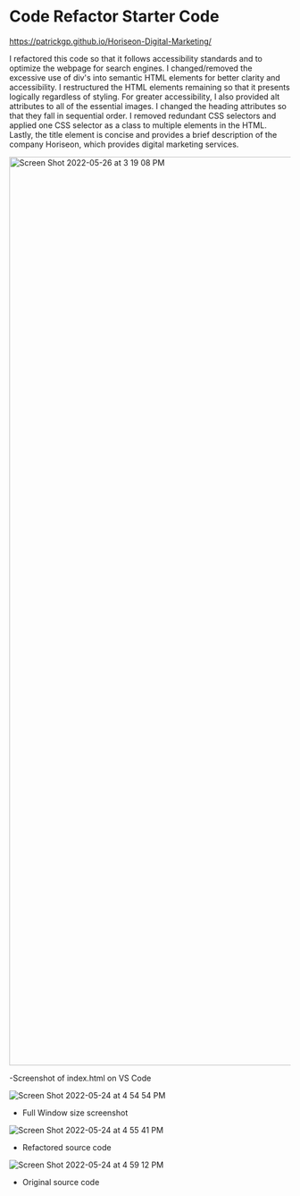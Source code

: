# Code Refactor Starter Code
https://patrickgp.github.io/Horiseon-Digital-Marketing/

I refactored this code so that it follows accessibility standards and to optimize the webpage for search engines. I changed/removed the excessive use of div's into semantic HTML elements for better clarity and accessibility. I restructured the HTML elements remaining so that it presents logically regardless of styling. For greater accessibility, I also provided alt attributes to all of the essential images. I changed the heading attributes so that they fall in sequential order. I removed redundant CSS selectors and applied one CSS selector as a class to multiple elements in the HTML. Lastly, the title element is concise and provides a brief description of the company Horiseon, which provides digital marketing services.

<img width="1624" alt="Screen Shot 2022-05-26 at 3 19 08 PM" src="https://user-images.githubusercontent.com/86730331/170561499-902c27c1-8192-4ad3-9708-338d2ee2ce97.png">

-Screenshot of index.html on VS Code

![Screen Shot 2022-05-24 at 4 54 54 PM](https://user-images.githubusercontent.com/86730331/170130850-d3721d5d-b015-4465-9dfd-28cc187856e7.png)

- Full Window size screenshot

![Screen Shot 2022-05-24 at 4 55 41 PM](https://user-images.githubusercontent.com/86730331/170130860-0dce3ae2-cea8-46bf-b794-37e015e2b6e1.png)

- Refactored source code

![Screen Shot 2022-05-24 at 4 59 12 PM](https://user-images.githubusercontent.com/86730331/170131311-1e2930e3-769e-4505-8444-a6de9db27cee.png)

- Original source code
